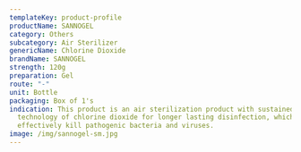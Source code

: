 ```yaml
---
templateKey: product-profile
productName: SANNOGEL
category: Others
subcategory: Air Sterilizer
genericName: Chlorine Dioxide
brandName: SANNOGEL
strength: 120g
preparation: Gel
route: "-"
unit: Bottle
packaging: Box of 1's
indication: This product is an air sterilization product with sustained release
  technology of chlorine dioxide for longer lasting disinfection, which can
  effectively kill pathogenic bacteria and viruses.
image: /img/sannogel-sm.jpg
---
```

